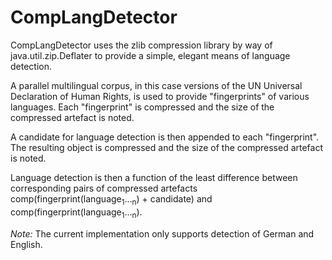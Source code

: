 # CompLangDetector

CompLangDetector uses the zlib compression library by way of java.util.zip.Deflater to provide a simple, elegant means of language detection.

A parallel multilingual corpus, in this case versions of the UN Universal Declaration of Human Rights, is used to provide "fingerprints" of various languages. Each "fingerprint" is compressed and the size of the compressed artefact is noted.

A candidate for language detection is then appended to each "fingerprint". The resulting object is compressed and the size of the compressed artefact is noted.

Language detection is then a function of the least difference between corresponding pairs of compressed artefacts comp(fingerprint(language<sub>1</sub>...<sub>n</sub>) + candidate) and comp(fingerprint(language<sub>1</sub>...<sub>n</sub>).

<i>Note:</i> The current implementation only supports detection of German and English.
